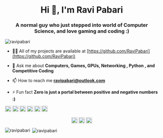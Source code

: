 <h1 align="center">Hi 👋, I'm Ravi Pabari</h1>
<h3 align="center">A normal guy who just stepped into world of Computer Science, and love gaming and coding :)</h3>

<p align="left"> <img src="https://komarev.com/ghpvc/?username=ravipabari" alt="ravipabari" /> </p>

- 👨‍💻 All of my projects are available at [https://github.com/RaviPabari](https://github.com/RaviPabari)

- 💬 Ask me about **Computers, Games, GPUs, Networking , Python , and Competitive Coding**

- 📫 How to reach me **ravipabari@outlook.com**

- ⚡ Fun fact **Zero is just a portal between positive and negative numbers :)**

<p align="left"><img src="https://devicons.github.io/devicon/devicon.git/icons/c/c-original.svg" alt="c" width="20" height="20"/> <img src="https://devicons.github.io/devicon/devicon.git/icons/cplusplus/cplusplus-original.svg" alt="cplusplus" width="20" height="20"/> <img src="https://devicons.github.io/devicon/devicon.git/icons/python/python-original-wordmark.svg" alt="python" width="20" height="20"/> <img src="https://devicons.github.io/devicon/devicon.git/icons/linux/linux-original.svg" alt="linux" width="20" height="20"/> <img src="https://cdn.jsdelivr.net/npm/simple-icons@3.1.0/icons/flutter.svg" alt="flutter" width="20" height="20"/> <img src="https://cdn.jsdelivr.net/npm/simple-icons@3.1.0/icons/dart.svg" alt="dart" width="20" height="20"/></p>

<p align="center">
<a href="https://twitter.com/_ravi_pabari" target="blank"><img align="center" src="https://cdn.jsdelivr.net/npm/simple-icons@3.0.1/icons/twitter.svg" alt="_ravi_pabari" height="20" width="20" /></a>
<a href="https://linkedin.com/in/ravipabari" target="blank"><img align="center" src="https://cdn.jsdelivr.net/npm/simple-icons@3.0.1/icons/linkedin.svg" alt="ravipabari" height="20" width="20" /></a>
<a href="https://instagram.com/ravipabari" target="blank"><img align="center" src="https://cdn.jsdelivr.net/npm/simple-icons@3.0.1/icons/instagram.svg" alt="ravipabari" height="20" width="20" /></a>
</p>
<p><img align="left" src="https://github-readme-stats.vercel.app/api/top-langs/?username=ravipabari&layout=compact&hide=html&theme=merko" alt="ravipabari" /></p>
<p>&nbsp;<img align="center" src="https://github-readme-stats.vercel.app/api?username=ravipabari&show_icons=true&theme=merko" alt="ravipabari" /></p>
